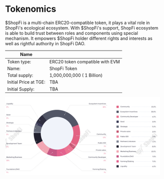 # Tokenomics

$ShopFi is a multi-chain ERC20-compatible token, it plays a vital role in ShopFi's ecological ecosystem. With $ShopFi's support, ShopFi ecosystem is able to build trust between roles and components using special mechanism. It empowers $ShopFi holder different rights and interests as well as rightful authority in ShopFi DAO.

| Name                  |                                 |
| --------------------- | ------------------------------- |
| Token type:           | ERC20 token compatible with EVM |
| Name:                 | ShopFi Token                    |
| Total supply:         | 1,000,000,000 ( 1 Billion)      |
| Initial Price at TGE: | TBA                             |
| Initial Supply:       | TBA                             |

![$ShopFi Token Distribution](<../../.gitbook/assets/image (4).png>)
